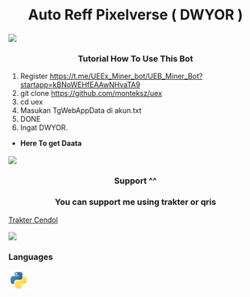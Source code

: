 <h1 align="center">Auto Reff Pixelverse ( DWYOR )</h1>

<img align="center" src="https://github.com/user-attachments/assets/68652142-4b90-41f4-a0bc-ebabbd71bd4b">



<h3 align="center">Tutorial How To Use This Bot</h3>

1. Register https://t.me/UEEx_Miner_bot/UEB_Miner_Bot?startapp=kBNoWEHfEAAwNHvaTA9
2. git clone https://github.com/monteksz/uex
3. cd uex
4. Masukan TgWebAppData di akun.txt
5. DONE
6. Ingat DWYOR.

- **Here To get Daata**
<img align="center" src="https://github.com/user-attachments/assets/8f92ed9f-3680-49d0-962c-29335fe721da">

<h3 align="center">Support ^^</h3>
<h3 align="center">You can support me using trakter or qris</h3>

<a href="https://trakteer.id/monteksz/link">Trakter Cendol</a>



<img align="center" src="https://github.com/monteksz/pixelverse/assets/39762712/6ecb6c71-9bbc-49b7-a8af-a84df9fd04bc">

<h3 align="left">Languages</h3>
<p align="left"> <a href="https://www.python.org" target="_blank" rel="noreferrer"> <img src="https://raw.githubusercontent.com/devicons/devicon/master/icons/python/python-original.svg" alt="python" width="40" height="40"/> </a> </p>
